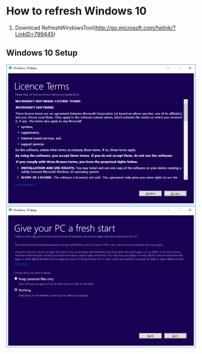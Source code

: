 # How to refresh Windows 10
1. Download RefreshWindowsTool(http://go.microsoft.com/fwlink/?LinkID=799445)
## Windows 10 Setup
![1](https://raw.githubusercontent.com/NatoBoram/FirstRun/master/Windows%2010/HowTo/Refresh/1.PNG)
![2](https://raw.githubusercontent.com/NatoBoram/FirstRun/master/Windows%2010/HowTo/Refresh/2.PNG)
